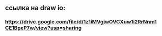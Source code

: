 ## ссылка на draw io:
### **https://drive.google.com/file/d/1z1iMVgjwOVCXuw1i2RrNnm1CE1BpeP7w/view?usp=sharing**